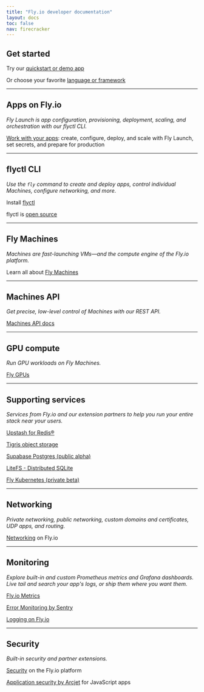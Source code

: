```yaml
---
title: "Fly.io developer documentation"
layout: docs
toc: false
nav: firecracker
---
```


<div class="index-page">

## Get started

Try our [quickstart or demo app](/docs/getting-started/)

Or choose your favorite [language or framework](/docs/getting-started/get-started-by-framework/)

---

## Apps on Fly.io

_Fly Launch is app configuration, provisioning, deployment, scaling, and orchestration with our flyctl CLI._

[Work with your apps](/docs/apps/): create, configure, deploy, and scale with Fly Launch, set secrets, and prepare for production

---

## flyctl CLI

_Use the `fly` command to create and deploy apps, control individual Machines, configure networking, and more._

Install [flyctl](/docs/flyctl/install)

flyctl is [open source](https://github.com/superfly/flyctl+external)

---

## Fly Machines

_Machines are fast-launching VMs—and the compute engine of the Fly.io platform._

Learn all about [Fly Machines](/docs/machines/)

---

## Machines API

_Get precise, low-level control of Machines with our REST API._

[Machines API docs](/docs/machines/api/)

---

## GPU compute

_Run GPU workloads on Fly Machines._

[Fly GPUs](/docs/gpus/)

---

## Supporting services

_Services from Fly.io and our extension partners to help you run your entire stack near your users._

[Upstash for Redis®](/docs/reference/redis/)

[Tigris object storage](/docs/reference/tigris/)

[Supabase Postgres (public alpha)](/docs/reference/supabase/)

[LiteFS - Distributed SQLite](/docs/litefs/)

[Fly Kubernetes (private beta)](/docs/kubernetes/)

---

## Networking

_Private networking, public networking, custom domains and certificates, UDP apps, and routing._

[Networking](/docs/networking/) on Fly.io

---

## Monitoring

_Explore built-in and custom Prometheus metrics and Grafana dashboards. Live tail and search your app's logs, or ship them where you want them._

[Fly.io Metrics](/docs/monitoring/metrics/)

[Error Monitoring by Sentry](/docs/reference/sentry/)

[Logging on Fly.io](/docs/monitoring/logging-overview/)

---

## Security

_Built-in security and partner extensions._

[Security](/docs/security/) on the Fly.io platform

[Application security by Arcjet](/docs/reference/arcjet/) for JavaScript apps

</div>
